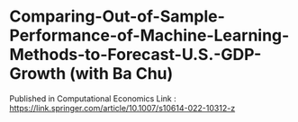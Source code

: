 # Comparing-Out-of-Sample-Performance-of-Machine-Learning-Methods-to-Forecast-U.S.-GDP-Growth (with Ba Chu)
Published in Computational Economics
Link : https://link.springer.com/article/10.1007/s10614-022-10312-z

